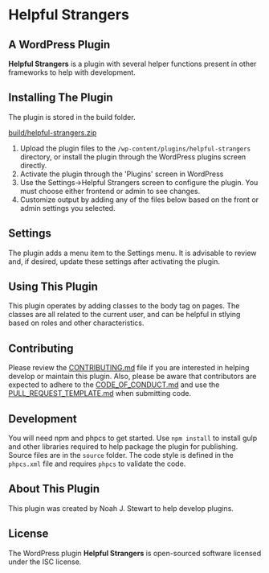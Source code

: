 # Helpful Strangers

## A WordPress Plugin

**Helpful Strangers** is a plugin with several helper functions present in other frameworks to help with development.

## Installing The Plugin

The plugin is stored in the build folder.

[build/helpful-strangers.zip](build/helpful-strangers.zip)

1. Upload the plugin files to the `/wp-content/plugins/helpful-strangers` directory, or install the plugin through 
the WordPress plugins screen directly.
2. Activate the plugin through the 'Plugins' screen in WordPress
3. Use the Settings->Helpful Strangers screen to configure the plugin. You must choose either frontend or admin to see changes.
4. Customize output by adding any of the files below based on the front or admin settings you selected.

## Settings

The plugin adds a menu item to the Settings menu. It is advisable to review and, if desired, update 
these settings after activating the plugin.

## Using This Plugin

This plugin operates by adding classes to the body tag on pages. The classes are all related to the 
current user, and can be helpful in stlying based on roles and other characteristics.

## Contributing

Please review the [CONTRIBUTING.md](CONTRIBUTING.md) file if you are interested in helping develop or 
maintain this plugin. Also, please be aware that contributors are expected to adhere to the 
[CODE_OF_CONDUCT.md](CODE_OF_CONDUCT.md) and use the [PULL_REQUEST_TEMPLATE.md](PULL_REQUEST_TEMPLATE.md) 
when submitting code.

## Development

You will need npm and phpcs to get started. Use `npm install` to install gulp and other libraries 
required to help package the plugin for publishing. Source files are in the `source` folder. The 
code style is defined in the `phpcs.xml` file and requires `phpcs` to validate the code.

## About This Plugin

This plugin was created by Noah J. Stewart to help develop plugins.

## License

The WordPress plugin **Helpful Strangers** is open-sourced software licensed under the ISC license.
